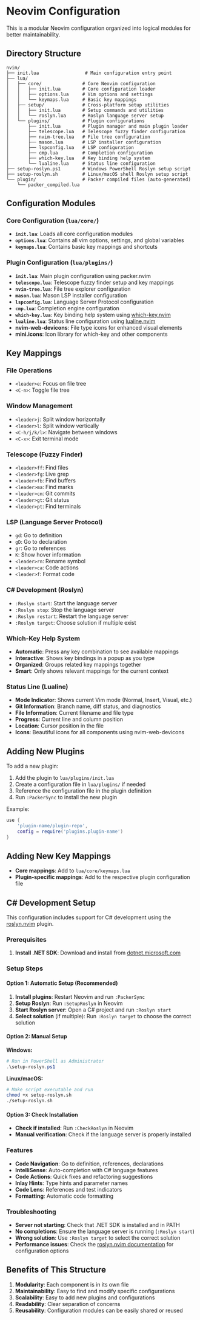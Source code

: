 # Neovim Configuration

This is a modular Neovim configuration organized into logical modules for better maintainability.

## Directory Structure

```
nvim/
├── init.lua                 # Main configuration entry point
├── lua/
│   ├── core/               # Core Neovim configuration
│   │   ├── init.lua        # Core configuration loader
│   │   ├── options.lua     # Vim options and settings
│   │   └── keymaps.lua     # Basic key mappings
│   ├── setup/              # Cross-platform setup utilities
│   │   ├── init.lua        # Setup commands and utilities
│   │   └── roslyn.lua      # Roslyn language server setup
│   └── plugins/            # Plugin configurations
│       ├── init.lua        # Plugin manager and main plugin loader
│       ├── telescope.lua   # Telescope fuzzy finder configuration
│       ├── nvim-tree.lua   # File tree configuration
│       ├── mason.lua       # LSP installer configuration
│       ├── lspconfig.lua   # LSP configuration
│       ├── cmp.lua         # Completion configuration
│       ├── which-key.lua   # Key binding help system
│       └── lualine.lua     # Status line configuration
├── setup-roslyn.ps1        # Windows PowerShell Roslyn setup script
├── setup-roslyn.sh         # Linux/macOS shell Roslyn setup script
└── plugin/                 # Packer compiled files (auto-generated)
    └── packer_compiled.lua
```

## Configuration Modules

### Core Configuration (`lua/core/`)

- **`init.lua`**: Loads all core configuration modules
- **`options.lua`**: Contains all vim options, settings, and global variables
- **`keymaps.lua`**: Contains basic key mappings and shortcuts

### Plugin Configuration (`lua/plugins/`)

- **`init.lua`**: Main plugin configuration using packer.nvim
- **`telescope.lua`**: Telescope fuzzy finder setup and key mappings
- **`nvim-tree.lua`**: File tree explorer configuration
- **`mason.lua`**: Mason LSP installer configuration
- **`lspconfig.lua`**: Language Server Protocol configuration
- **`cmp.lua`**: Completion engine configuration
- **`which-key.lua`**: Key binding help system using [which-key.nvim](https://github.com/folke/which-key.nvim)
- **`lualine.lua`**: Status line configuration using [lualine.nvim](https://github.com/nvim-lualine/lualine.nvim)
- **nvim-web-devicons**: File type icons for enhanced visual elements
- **mini.icons**: Icon library for which-key and other components

## Key Mappings

### File Operations
- `<leader>e`: Focus on file tree
- `<C-n>`: Toggle file tree

### Window Management
- `<leader>j`: Split window horizontally
- `<leader>l`: Split window vertically
- `<C-h/j/k/l>`: Navigate between windows
- `<C-x>`: Exit terminal mode

### Telescope (Fuzzy Finder)
- `<leader>ff`: Find files
- `<leader>fg`: Live grep
- `<leader>fb`: Find buffers
- `<leader>ma`: Find marks
- `<leader>cm`: Git commits
- `<leader>gt`: Git status
- `<leader>pt`: Find terminals

### LSP (Language Server Protocol)
- `gd`: Go to definition
- `gD`: Go to declaration
- `gr`: Go to references
- `K`: Show hover information
- `<leader>rn`: Rename symbol
- `<leader>ca`: Code actions
- `<leader>f`: Format code

### C# Development (Roslyn)
- `:Roslyn start`: Start the language server
- `:Roslyn stop`: Stop the language server
- `:Roslyn restart`: Restart the language server
- `:Roslyn target`: Choose solution if multiple exist

### Which-Key Help System
- **Automatic**: Press any key combination to see available mappings
- **Interactive**: Shows key bindings in a popup as you type
- **Organized**: Groups related key mappings together
- **Smart**: Only shows relevant mappings for the current context

### Status Line (Lualine)
- **Mode Indicator**: Shows current Vim mode (Normal, Insert, Visual, etc.)
- **Git Information**: Branch name, diff status, and diagnostics
- **File Information**: Current filename and file type
- **Progress**: Current line and column position
- **Location**: Cursor position in the file
- **Icons**: Beautiful icons for all components using nvim-web-devicons

## Adding New Plugins

To add a new plugin:

1. Add the plugin to `lua/plugins/init.lua`
2. Create a configuration file in `lua/plugins/` if needed
3. Reference the configuration file in the plugin definition
4. Run `:PackerSync` to install the new plugin

Example:
```lua
use {
    'plugin-name/plugin-repo',
    config = require('plugins.plugin-name')
}
```

## Adding New Key Mappings

- **Core mappings**: Add to `lua/core/keymaps.lua`
- **Plugin-specific mappings**: Add to the respective plugin configuration file

## C# Development Setup

This configuration includes support for C# development using the [roslyn.nvim](https://github.com/seblyng/roslyn.nvim) plugin.

### Prerequisites

1. **Install .NET SDK**: Download and install from [dotnet.microsoft.com](https://dotnet.microsoft.com/download)

### Setup Steps

#### Option 1: Automatic Setup (Recommended)
1. **Install plugins**: Restart Neovim and run `:PackerSync`
2. **Setup Roslyn**: Run `:SetupRoslyn` in Neovim
3. **Start Roslyn server**: Open a C# project and run `:Roslyn start`
4. **Select solution** (if multiple): Run `:Roslyn target` to choose the correct solution

#### Option 2: Manual Setup
**Windows:**
```powershell
# Run in PowerShell as Administrator
.\setup-roslyn.ps1
```

**Linux/macOS:**
```bash
# Make script executable and run
chmod +x setup-roslyn.sh
./setup-roslyn.sh
```

#### Option 3: Check Installation
- **Check if installed**: Run `:CheckRoslyn` in Neovim
- **Manual verification**: Check if the language server is properly installed

### Features

- **Code Navigation**: Go to definition, references, declarations
- **IntelliSense**: Auto-completion with C# language features
- **Code Actions**: Quick fixes and refactoring suggestions
- **Inlay Hints**: Type hints and parameter names
- **Code Lens**: References and test indicators
- **Formatting**: Automatic code formatting

### Troubleshooting

- **Server not starting**: Check that .NET SDK is installed and in PATH
- **No completions**: Ensure the language server is running (`:Roslyn start`)
- **Wrong solution**: Use `:Roslyn target` to select the correct solution
- **Performance issues**: Check the [roslyn.nvim documentation](https://github.com/seblyng/roslyn.nvim) for configuration options

## Benefits of This Structure

1. **Modularity**: Each component is in its own file
2. **Maintainability**: Easy to find and modify specific configurations
3. **Scalability**: Easy to add new plugins and configurations
4. **Readability**: Clear separation of concerns
5. **Reusability**: Configuration modules can be easily shared or reused
